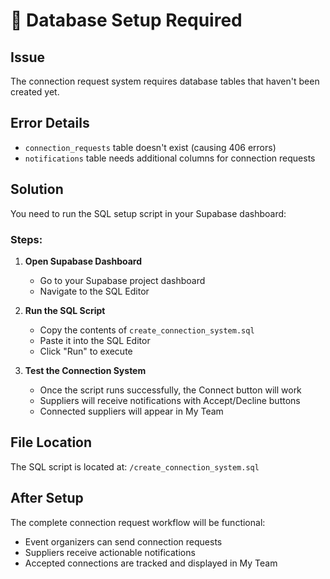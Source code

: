 # 🚨 Database Setup Required

## Issue
The connection request system requires database tables that haven't been created yet.

## Error Details
- `connection_requests` table doesn't exist (causing 406 errors)
- `notifications` table needs additional columns for connection requests

## Solution
You need to run the SQL setup script in your Supabase dashboard:

### Steps:
1. **Open Supabase Dashboard**
   - Go to your Supabase project dashboard
   - Navigate to the SQL Editor

2. **Run the SQL Script**
   - Copy the contents of `create_connection_system.sql`
   - Paste it into the SQL Editor
   - Click "Run" to execute

3. **Test the Connection System**
   - Once the script runs successfully, the Connect button will work
   - Suppliers will receive notifications with Accept/Decline buttons
   - Connected suppliers will appear in My Team

## File Location
The SQL script is located at: `/create_connection_system.sql`

## After Setup
The complete connection request workflow will be functional:
- Event organizers can send connection requests
- Suppliers receive actionable notifications  
- Accepted connections are tracked and displayed in My Team
